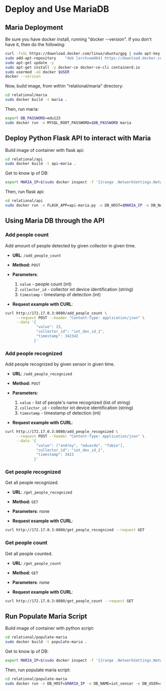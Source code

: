 # Deploy and Use MariaDB

## Maria Deployment

Be sure you have docker install, running "docker --version".
If you don't have it, then do the following:
```bash
curl -fsSL https://download.docker.com/linux/ubuntu/gpg | sudo apt-key add -
sudo add-apt-repository    "deb [arch=amd64] https://download.docker.com/linux/ubuntu $(lsb_release -cs) stable"
sudo apt-get update -y
sudo apt-get install -y docker-ce docker-ce-cli containerd.io
sudo usermod -aG docker $USER
docker --version
```

Now, build image, from within "relational/maria" directory:
```bash
cd relational/maria
sudo docker build -t maria .
```

Then, run maria:
```bash
export DB_PASSWORD=edu123
sudo docker run -e MYSQL_ROOT_PASSWORD=$DB_PASSWORD maria
```

## Deploy Python Flask API to interact with Maria

Build image of container with flask api:
```bash
cd relational/api
sudo docker build -t api-maria .
```

Get to know ip of DB:
```bash
export MARIA_IP=$(sudo docker inspect -f '{{range .NetworkSettings.Networks}}{{.IPAddress}}{{end}}' $(sudo docker ps | grep maria | cut -f 1 -d ' '))
```

Then, run flask api:
```bash
cd relational/api
sudo docker run -e FLASK_APP=api-maria.py -e DB_HOST=$MARIA_IP -e DB_NAME=iot_sensor -e DB_USER=root -e DB_PASSWORD=edu123 api-maria:latest
```

## Using Maria DB through the API

### Add people count
Add amount of people detected by given collector in given time.

* **URL**: `/add_people_count`
* **Method:** `POST`
* **Parameters**:
    1. `value` - people count (int)
    2. `collector_id` - collector iot device identification (string)
    3. `timestamp` - timestamp of detection (int)

* **Request example with CURL**:
```bash
curl http://172.17.0.3:8080/add_people_count \
     --request POST --header "Content-Type: application/json" \
     --data '{
              "value": 23, 
              "collector_id": "iot_dev_id_1", 
              "timestamp": 342342
             }'
```

### Add people recognized
Add people recognized by given sensor in given time.

* **URL**: `/add_people_recognized`
* **Method:** `POST`
* **Parameters**:
    1. `value` - list of people's name recognized (list of string)
    2. `collector_id` - collector iot device identification (string)
    3. `timestamp` - timestamp of detection (int)

* **Request example with CURL**:
```bash
curl http://172.17.0.3:8080/add_people_recognized \
     --request POST --header "Content-Type: application/json" \
     --data '{
              "value": ["andrey", "eduardo", "fabio"], 
              "collector_id": "iot_dev_id_2", 
              "timestamp": 3423
             }'
```

### Get people recognized
Get all people recognized.

* **URL**: `/get_people_recognized`
* **Method:** `GET`
* **Parameters**: none

* **Request example with CURL**:
```bash
curl http://172.17.0.3:8080/get_people_recognized --request GET 
```

### Get people count
Get all people counted.

* **URL**: `/get_people_count`
* **Method:** `GET`
* **Parameters**: none

* **Request example with CURL**:
```bash
curl http://172.17.0.3:8080/get_people_count --request GET 
```

## Run Populate Maria Script

Build image of container with python script:
```bash
cd relational/populate-maria
sudo docker build -t populate-maria .
```

Get to know ip of DB:
```bash
export MARIA_IP=$(sudo docker inspect -f '{{range .NetworkSettings.Networks}}{{.IPAddress}}{{end}}' $(sudo docker ps | grep maria | cut -f 1 -d ' '))
```

Then, run populate maria script:
```bash
cd relational/populate-maria
sudo docker run -e DB_HOST=$MARIA_IP -e DB_NAME=iot_sensor -e DB_USER=root -e DB_PASSWORD=edu123 populate-maria:latest python3 app/populate-maria.py
```
